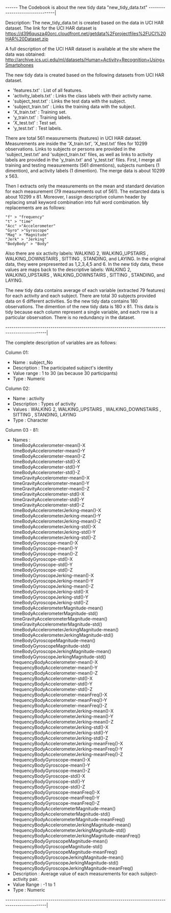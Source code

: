 ------ The Codebook is about the new tidy data "new_tidy_data.txt" --------------------------------|

Description: The new_tidy_data.txt is created based on the data in UCI HAR dataset.
The link for the UCI HAR dataset 
is https://d396qusza40orc.cloudfront.net/getdata%2Fprojectfiles%2FUCI%20HAR%20Dataset.zip

A full description of the UCI HAR dataset is available at the site where the data was obtained:
http://archive.ics.uci.edu/ml/datasets/Human+Activity+Recognition+Using+Smartphones

The new tidy data is created based on the following datasets from UCI HAR dataset.

- 'features.txt'	: List of all features.
- 'activity_labels.txt'	: Links the class labels with their activity name.
- 'subject_test.txt'	: Links the test data with the subject.
- 'subject_train.txt'	: Links the training data with the subject.
- 'X_train.txt'		: Training set.
- 'y_train.txt'		: Training labels.
- 'X_test.txt'		: Test set.
- 'y_test.txt'		: Test labels.

There are total 561 measurements (features) in UCI HAR dataset. Measurements are inside the 'X_train.txt', 'X_test.txt' files for 10299 observations. Links to subjects or persons are provided
in the 'subject_test.txt' and 'subject_train.txt' files, as well as links to activity labels are
provided in the 'y_train.txt' and 'y_test.txt' files. First, I merge all training and testing measurements (561 dimentions), subjects numbers (1 dimention), and activity labels (1 dimention).
The merge data is about 10299 x 563.

Then I extracts only the measurements on the mean and standard deviation for each measurement (79 measurements out of 561). The extarcted data is about 10299 x 81. Moreover, I assign descriptive 
column header by replacing small keyword combination into full word combination. My replacements
are as follows:

	"f" > "frequency"
	"t" > "time"
	"Acc" >"Accelerometer"
	"Gyro" >"Gyroscope"
	"Mag" > "Magnitude"
	"Jerk" > "Jerking"
	"BodyBody" > "Body"

Also there are six activity labels: WALKING
2, WALKING_UPSTAIRS
, WALKING_DOWNSTAIRS
, SITTING
, 
STANDING, and LAYING. In the original data, they were prepresented as 1,2,3,4,5 and 6. In the 
new tidy data, these values are maps back to the descriptive labels: WALKING
2, WALKING_UPSTAIRS
, WALKING_DOWNSTAIRS
, SITTING
, STANDING, and LAYING.

The new tidy data contains average of each variable (extracted 79 features) for each activity 
and each subject. There are total 30 subjects provided data on 6 different activities. So the 
new tidy data contains 180 observations. The dimention of the new tidy data is 180 x 81. This 
data is tidy because each column represent a single variable, and each row is a particular 
observation. There is no redundancy in the dataset.

--------------------------------------------------------------------------------------------------|

The complete description of variables are as follows:

Column 01: 
- Name 		: subject_No
- Description	: The participated subject's identity
- Value range	: 1 to 30 (as because 30 participants)
- Type		: Numeric
    

Column 02: 
- Name 		: activity
- Description	: Types of activity
- Values	: WALKING
2, WALKING_UPSTAIRS
, WALKING_DOWNSTAIRS
, SITTING
, STANDING, LAYING 
- Type		: Character

Column 03 - 81: 
- Names		:                                                                                                                   
	timeBodyAccelerometer-mean()-X                        
	timeBodyAccelerometer-mean()-Y                       
	timeBodyAccelerometer-mean()-Z                        
	timeBodyAccelerometer-std()-X                                               
	timeBodyAccelerometer-std()-Y                       
	timeBodyAccelerometer-std()-Z                       
	timeGravityAccelerometer-mean()-X                       
	timeGravityAccelerometer-mean()-Y                       
	timeGravityAccelerometer-mean()-Z                       
	timeGravityAccelerometer-std()-X                                          
	timeGravityAccelerometer-std()-Y                                            
	timeGravityAccelerometer-std()-Z                                            
	timeBodyAccelerometerJerking-mean()-X                 
	timeBodyAccelerometerJerking-mean()-Y                
	timeBodyAccelerometerJerking-mean()-Z                 
	timeBodyAccelerometerJerking-std()-X                 
	timeBodyAccelerometerJerking-std()-Y                  
	timeBodyAccelerometerJerking-std()-Z                 
	timeBodyGyroscope-mean()-X                           
	timeBodyGyroscope-mean()-Y                           
	timeBodyGyroscope-mean()-Z                            
	timeBodyGyroscope-std()-X                           
	timeBodyGyroscope-std()-Y                             
	timeBodyGyroscope-std()-Z                            
	timeBodyGyroscopeJerking-mean()-X                     
	timeBodyGyroscopeJerking-mean()-Y                    
	timeBodyGyroscopeJerking-mean()-Z                     
	timeBodyGyroscopeJerking-std()-X                     
	timeBodyGyroscopeJerking-std()-Y                      
	timeBodyGyroscopeJerking-std()-Z                     
	timeBodyAccelerometerMagnitude-mean()                 
	timeBodyAccelerometerMagnitude-std()                 
	timeGravityAccelerometerMagnitude-mean()              
	timeGravityAccelerometerMagnitude-std()              
	timeBodyAccelerometerJerkingMagnitude-mean()          
	timeBodyAccelerometerJerkingMagnitude-std()         
	timeBodyGyroscopeMagnitude-mean()                     
	timeBodyGyroscopeMagnitude-std()                     
	timeBodyGyroscopeJerkingMagnitude-mean()             
	timeBodyGyroscopeJerkingMagnitude-std()             
	frequencyBodyAccelerometer-mean()-X                  
	frequencyBodyAccelerometer-mean()-Y                  
	frequencyBodyAccelerometer-mean()-Z                 
	frequencyBodyAccelerometer-std()-X                  
	frequencyBodyAccelerometer-std()-Y                    
	frequencyBodyAccelerometer-std()-Z                   
	frequencyBodyAccelerometer-meanFreq()-X               
	frequencyBodyAccelerometer-meanFreq()-Y              
	frequencyBodyAccelerometer-meanFreq()-Z               
	frequencyBodyAccelerometerJerking-mean()-X           
	frequencyBodyAccelerometerJerking-mean()-Y            
	frequencyBodyAccelerometerJerking-mean()-Z           
	frequencyBodyAccelerometerJerking-std()-X             
	frequencyBodyAccelerometerJerking-std()-Y            
	frequencyBodyAccelerometerJerking-std()-Z             
	frequencyBodyAccelerometerJerking-meanFreq()-X       
	frequencyBodyAccelerometerJerking-meanFreq()-Y        
	frequencyBodyAccelerometerJerking-meanFreq()-Z      
	frequencyBodyGyroscope-mean()-X                       
	frequencyBodyGyroscope-mean()-Y                      
	frequencyBodyGyroscope-mean()-Z                       
	frequencyBodyGyroscope-std()-X                       
	frequencyBodyGyroscope-std()-Y                        
	frequencyBodyGyroscope-std()-Z                       
	frequencyBodyGyroscope-meanFreq()-X                   
	frequencyBodyGyroscope-meanFreq()-Y                  
	frequencyBodyGyroscope-meanFreq()-Z                  
	frequencyBodyAccelerometerMagnitude-mean()           
	frequencyBodyAccelerometerMagnitude-std()             
	frequencyBodyAccelerometerMagnitude-meanFreq()                              
	frequencyBodyAccelerometerJerkingMagnitude-mean()                       
	frequencyBodyAccelerometerJerkingMagnitude-std()                            
	frequencyBodyAccelerometerJerkingMagnitude-meanFreq()                        
	frequencyBodyGyroscopeMagnitude-mean()                                      
	frequencyBodyGyroscopeMagnitude-std()                                        
	frequencyBodyGyroscopeMagnitude-meanFreq()                                  
	frequencyBodyGyroscopeJerkingMagnitude-mean()                                
	frequencyBodyGyroscopeJerkingMagnitude-std()                               
	frequencyBodyGyroscopeJerkingMagnitude-meanFreq()                        
- Description	: Average value of each measurements for each subject- activity pair.
- Value Range	: -1 to 1 
- Type		: Numeric

--------------------------------------------------------------------------------------------------|
